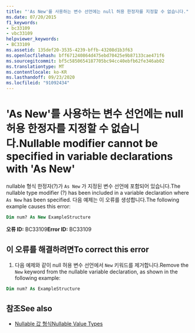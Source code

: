 ```yaml
---
title: "'As New'를 사용하는 변수 선언에는 null 허용 한정자를 지정할 수 없습니다."
ms.date: 07/20/2015
f1_keywords:
- bc33109
- vbc33109
helpviewer_keywords:
- BC33109
ms.assetid: 135def20-3535-4239-bffb-43208d1b3f63
ms.openlocfilehash: bff671240864d475ebd70425e9b87133cae471f6
ms.sourcegitcommit: bf5c5850654187705bc94cc40ebfb62fe346ab02
ms.translationtype: MT
ms.contentlocale: ko-KR
ms.lasthandoff: 09/23/2020
ms.locfileid: "91092434"
---
```

# <a name="nullable-modifier-cannot-be-specified-in-variable-declarations-with-as-new"></a><span data-ttu-id="f96fb-102">'As New'를 사용하는 변수 선언에는 null 허용 한정자를 지정할 수 없습니다.</span><span class="sxs-lookup"><span data-stu-id="f96fb-102">Nullable modifier cannot be specified in variable declarations with 'As New'</span></span>

<span data-ttu-id="f96fb-103">nullable 형식 한정자(?)가 `As New` 가 지정된 변수 선언에 포함되어 있습니다.</span><span class="sxs-lookup"><span data-stu-id="f96fb-103">The nullable type modifier (?) has been included in a variable declaration where `As New` has been specified.</span></span> <span data-ttu-id="f96fb-104">다음 예제는 이 오류를 생성합니다.</span><span class="sxs-lookup"><span data-stu-id="f96fb-104">The following example causes this error:</span></span>  
  
```vb  
Dim num? As New ExampleStructure  
```  
  
 <span data-ttu-id="f96fb-105">**오류 ID:** BC33109</span><span class="sxs-lookup"><span data-stu-id="f96fb-105">**Error ID:** BC33109</span></span>  
  
## <a name="to-correct-this-error"></a><span data-ttu-id="f96fb-106">이 오류를 해결하려면</span><span class="sxs-lookup"><span data-stu-id="f96fb-106">To correct this error</span></span>  
  
1. <span data-ttu-id="f96fb-107">다음 예제와 같이 null 허용 변수 선언에서 `New` 키워드를 제거합니다.</span><span class="sxs-lookup"><span data-stu-id="f96fb-107">Remove the `New` keyword from the nullable variable declaration, as shown in the following example:</span></span>  
  
```vb  
Dim num? As ExampleStructure  
```  
  
## <a name="see-also"></a><span data-ttu-id="f96fb-108">참조</span><span class="sxs-lookup"><span data-stu-id="f96fb-108">See also</span></span>

- [<span data-ttu-id="f96fb-109">Nullable 값 형식</span><span class="sxs-lookup"><span data-stu-id="f96fb-109">Nullable Value Types</span></span>](../programming-guide/language-features/data-types/nullable-value-types.md)
